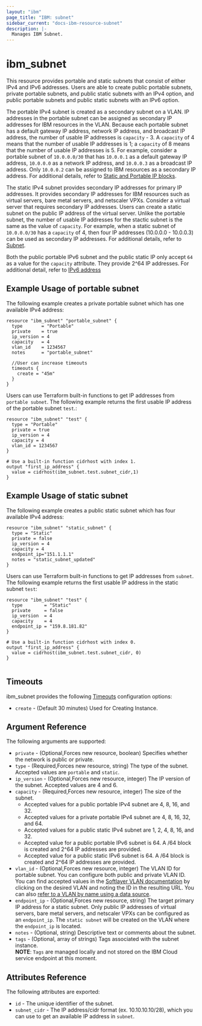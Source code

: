 ```yaml
---
layout: "ibm"
page_title: "IBM: subnet"
sidebar_current: "docs-ibm-resource-subnet"
description: |-
  Manages IBM Subnet.
---
```


# ibm\_subnet

This resource provides portable and static subnets that consist of either IPv4 and IPv6 addresses. Users are able to create 
public portable subnets, private portable subnets, and public static subnets with an IPv4 option, and public portable subnets and public static subnets with an IPv6 option. 
 
The portable IPv4 subnet is created as a secondary subnet on a VLAN. IP addresses in the portable subnet can be assigned as secondary IP 
addresses for IBM resources in the VLAN. Because each portable subnet has a default gateway IP address, network IP address, and broadcast IP address, the number of usable IP addresses is `capacity` - 3. A `capacity` of 4 means that the number of usable IP addresses is 1; a `capacity` of 8 means that the number of usable IP addresses is 5. For example, consider a portable subnet of `10.0.0.0/30` that has `10.0.0.1` as a default gateway IP address, `10.0.0.0` as a network IP address, and `10.0.0.3` as a broadcast IP address. Only `10.0.0.2` can be assigned to IBM resources as a secondary IP address. For additional details, refer to [Static and Portable IP blocks](https://knowledgelayer.softlayer.com/articles/static-and-portable-ip-blocks).

The static IPv4 subnet provides secondary IP addresses for primary IP addresses. It provides secondary IP addresses for IBM resources such as virtual servers, bare metal servers, and netscaler VPXs. Consider a virtual server that requires secondary IP addresses. Users can create a static subnet on the public IP address of the virtual server. Unlike the portable subnet, the number of usable IP addresses for the stactic subnet is the same as the value of `capacity`. For example, when a static subnet of `10.0.0.0/30` has a `capacity` of 4, then four IP addresses (10.0.0.0 - 10.0.0.3) can be used as secondary IP addresses. For additional details, refer to [Subnet](https://knowledgelayer.softlayer.com/topic/subnets).

Both the public portable IPv6 subnet and the public static IP only accept `64` as a value for the `capacity` attribute. They provide 2^64 IP addresses. For additional detail, refer to [IPv6 address](http://blog.softlayer.com/tag/ipv6)

## Example Usage of portable subnet
The following example creates a private portable subnet which has one available IPv4 address:

```hcl
resource "ibm_subnet" "portable_subnet" {
  type       = "Portable"
  private    = true
  ip_version = 4
  capacity   = 4
  vlan_id    = 1234567
  notes      = "portable_subnet"

  //User can increase timeouts
  timeouts {
    create = "45m"
  }
}
```

Users can use Terraform built-in functions to get IP addresses from `portable subnet`. The following example returns the first usable IP address of the portable subnet `test`.:

```hcl
resource "ibm_subnet" "test" {
  type = "Portable"
  private = true
  ip_version = 4
  capacity = 4
  vlan_id = 1234567
}

# Use a built-in function cidrhost with index 1.
output "first_ip_address" {
  value = cidrhost(ibm_subnet.test.subnet_cidr,1)
}

```

## Example Usage of static subnet
The following example creates a public static subnet which has four available IPv4 address:

```hcl
resource "ibm_subnet" "static_subnet" {
  type = "Static"
  private = false
  ip_version = 4
  capacity = 4
  endpoint_ip="151.1.1.1"
  notes = "static_subnet_updated"
}
```

Users can use Terraform built-in functions to get IP addresses from `subnet`. The following example returns the first usable IP address in the static subnet `test`:

```hcl
resource "ibm_subnet" "test" {
  type        = "Static"
  private     = false
  ip_version  = 4
  capacity    = 4
  endpoint_ip = "159.8.181.82"
}

# Use a built-in function cidrhost with index 0.
output "first_ip_address" {
  value = cidrhost(ibm_subnet.test.subnet_cidr, 0)
}


```

## Timeouts

ibm_subnet provides the following [Timeouts](https://www.terraform.io/docs/configuration/resources.html#timeouts) configuration options:

* `create` - (Default 30 minutes) Used for Creating Instance.

## Argument Reference

The following arguments are supported:

* `private` - (Optional,Forces new resource, boolean) Specifies whether the network is public or private.
* `type` - (Required,Forces new resource, string) The type of the subnet. Accepted values are `portable` and `static`.
* `ip_version` - (Optional,Forces new resource, integer) The IP version of the subnet. Accepted values are 4 and 6.
* `capacity` - (Required,Forces new resource, integer) The size of the subnet.
    * Accepted values for a public portable IPv4 subnet are 4, 8, 16, and 32.
    * Accepted values for a private portable IPv4 subnet are 4, 8, 16, 32, and 64.
    * Accepted values for a public static IPv4 subnet are 1, 2, 4, 8, 16, and 32.
    * Accepted value for a public portable IPv6 subnet is 64. A /64 block is created and 2^64 IP addresses are provided.
    * Accepted value for a public static IPv6 subnet is 64. A /64 block is created and 2^64 IP addresses are provided.
* `vlan_id` - (Optional,Forces new resource, integer) The VLAN ID for portable subnet. You can configure both public and private VLAN ID. You can find accepted values in the [Softlayer VLAN documentation](https://cloud.ibm.com/classic/network/vlans) by clicking on the desired VLAN and noting the ID in the resulting URL. You can also [refer to a VLAN by name using a data source](../d/network_vlan.html).
* `endpoint_ip` - (Optional,Forces new resource, string) The target primary IP address for a static subnet. Only public IP addresses of virtual servers, bare metal servers, and netscaler VPXs can be configured as an `endpoint_ip`. The `static subnet` will be created on the VLAN where the `endpoint_ip` is located.
* `notes` - (Optional, string) Descriptive text or comments about the subnet.
* `tags` - (Optional, array of strings) Tags associated with the subnet instance.  
  **NOTE**: `Tags` are managed locally and not stored on the IBM Cloud service endpoint at this moment.

## Attributes Reference

The following attributes are exported:

* `id` - The unique identifier of the subnet.
* `subnet_cidr` - The IP address/cidr format (ex. 10.10.10.10/28), which you can use to get an available IP address in `subnet`.
